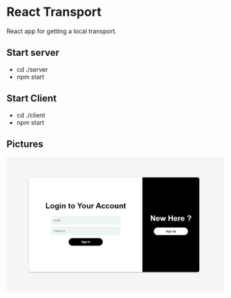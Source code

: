 # React Transport
React app for getting a local transport.

## Start server
* cd ./server
* npm start

## Start Client
* cd ./client
* npm start

## Pictures
![Image1](/pictures/picture.PNG)
